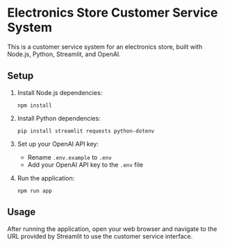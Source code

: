 # Electronics Store Customer Service System

This is a customer service system for an electronics store, built with Node.js, Python, Streamlit, and OpenAI.

## Setup

1. Install Node.js dependencies:
   ```
   npm install
   ```

2. Install Python dependencies:
   ```
   pip install streamlit requests python-dotenv
   ```

3. Set up your OpenAI API key:
   - Rename `.env.example` to `.env`
   - Add your OpenAI API key to the `.env` file

4. Run the application:
   ```
   npm run app
   ```

## Usage

After running the application, open your web browser and navigate to the URL provided by Streamlit to use the customer service interface.